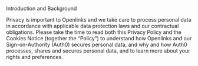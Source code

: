 Introduction and Background

Privacy is important to Openlinks and we take care to process personal data in accordance with applicable data protection laws and our contractual obligations. Please take the time to read both this Privacy Policy and the Cookies Notice (together the “Policy”) to understand how Openlinks and our Sign-on-Authority (Auth0) secures personal data, and why and how Auth0 processes, shares and secures personal data, and to learn more about your rights and preferences.

